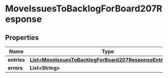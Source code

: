 

# MoveIssuesToBacklogForBoard207Response


## Properties

| Name | Type | Description | Notes |
|------------ | ------------- | ------------- | -------------|
|**entries** | [**List&lt;MoveIssuesToBacklogForBoard207ResponseEntriesInner&gt;**](MoveIssuesToBacklogForBoard207ResponseEntriesInner.md) |  |  [optional] |
|**errors** | **List&lt;String&gt;** |  |  [optional] |



